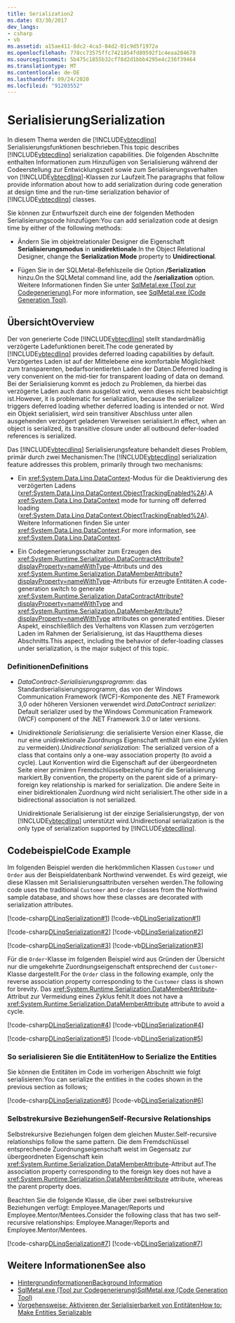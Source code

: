 ```yaml
---
title: Serialization2
ms.date: 03/30/2017
dev_langs:
- csharp
- vb
ms.assetid: a15ae411-8dc2-4ca3-84d2-01c9d5f1972a
ms.openlocfilehash: 778cc73575ffc7421854fd89592f1c4eaa284678
ms.sourcegitcommit: 5b475c1855b32cf78d2d1bbb4295e4c236f39464
ms.translationtype: MT
ms.contentlocale: de-DE
ms.lasthandoff: 09/24/2020
ms.locfileid: "91203552"
---
```

# <a name="serialization"></a><span data-ttu-id="c4150-102">Serialisierung</span><span class="sxs-lookup"><span data-stu-id="c4150-102">Serialization</span></span>

<span data-ttu-id="c4150-103">In diesem Thema werden die [!INCLUDE[vbtecdlinq](../../../../../../includes/vbtecdlinq-md.md)] Serialisierungsfunktionen beschrieben.</span><span class="sxs-lookup"><span data-stu-id="c4150-103">This topic describes [!INCLUDE[vbtecdlinq](../../../../../../includes/vbtecdlinq-md.md)] serialization capabilities.</span></span> <span data-ttu-id="c4150-104">Die folgenden Abschnitte enthalten Informationen zum Hinzufügen von Serialisierung während der Codeerstellung zur Entwicklungszeit sowie zum Serialisierungsverhalten von [!INCLUDE[vbtecdlinq](../../../../../../includes/vbtecdlinq-md.md)]-Klassen zur Laufzeit.</span><span class="sxs-lookup"><span data-stu-id="c4150-104">The paragraphs that follow provide information about how to add serialization during code generation at design time and the run-time serialization behavior of [!INCLUDE[vbtecdlinq](../../../../../../includes/vbtecdlinq-md.md)] classes.</span></span>  
  
 <span data-ttu-id="c4150-105">Sie können zur Entwurfszeit durch eine der folgenden Methoden Serialisierungscode hinzufügen:</span><span class="sxs-lookup"><span data-stu-id="c4150-105">You can add serialization code at design time by either of the following methods:</span></span>  
  
- <span data-ttu-id="c4150-106">Ändern Sie im objektrelationaler Designer die Eigenschaft **Serialisierungsmodus** in **unidirektionale**.</span><span class="sxs-lookup"><span data-stu-id="c4150-106">In the Object Relational Designer, change the **Serialization Mode** property to **Unidirectional**.</span></span>  
  
- <span data-ttu-id="c4150-107">Fügen Sie in der SQLMetal-Befehlszeile die Option **/Serialization** hinzu.</span><span class="sxs-lookup"><span data-stu-id="c4150-107">On the SQLMetal command line, add the **/serialization** option.</span></span> <span data-ttu-id="c4150-108">Weitere Informationen finden Sie unter [SqlMetal.exe (Tool zur Codegenerierung)](../../../../tools/sqlmetal-exe-code-generation-tool.md).</span><span class="sxs-lookup"><span data-stu-id="c4150-108">For more information, see [SqlMetal.exe (Code Generation Tool)](../../../../tools/sqlmetal-exe-code-generation-tool.md).</span></span>  
  
## <a name="overview"></a><span data-ttu-id="c4150-109">Übersicht</span><span class="sxs-lookup"><span data-stu-id="c4150-109">Overview</span></span>  

 <span data-ttu-id="c4150-110">Der von generierte Code [!INCLUDE[vbtecdlinq](../../../../../../includes/vbtecdlinq-md.md)] stellt standardmäßig verzögerte Ladefunktionen bereit.</span><span class="sxs-lookup"><span data-stu-id="c4150-110">The code generated by [!INCLUDE[vbtecdlinq](../../../../../../includes/vbtecdlinq-md.md)] provides deferred loading capabilities by default.</span></span> <span data-ttu-id="c4150-111">Verzögertes Laden ist auf der Mittelebene eine komfortable Möglichkeit zum transparenten, bedarfsorientierten Laden der Daten.</span><span class="sxs-lookup"><span data-stu-id="c4150-111">Deferred loading is very convenient on the mid-tier for transparent loading of data on demand.</span></span> <span data-ttu-id="c4150-112">Bei der Serialisierung kommt es jedoch zu Problemen, da hierbei das verzögerte Laden auch dann ausgelöst wird, wenn dieses nicht beabsichtigt ist.</span><span class="sxs-lookup"><span data-stu-id="c4150-112">However, it is problematic for serialization, because the serializer triggers deferred loading whether deferred loading is intended or not.</span></span> <span data-ttu-id="c4150-113">Wird ein Objekt serialisiert, wird sein transitiver Abschluss unter allen ausgehenden verzögert geladenen Verweisen serialisiert.</span><span class="sxs-lookup"><span data-stu-id="c4150-113">In effect, when an object is serialized, its transitive closure under all outbound defer-loaded references is serialized.</span></span>  
  
 <span data-ttu-id="c4150-114">Das [!INCLUDE[vbtecdlinq](../../../../../../includes/vbtecdlinq-md.md)] Serialisierungsfeature behandelt dieses Problem, primär durch zwei Mechanismen:</span><span class="sxs-lookup"><span data-stu-id="c4150-114">The [!INCLUDE[vbtecdlinq](../../../../../../includes/vbtecdlinq-md.md)] serialization feature addresses this problem, primarily through two mechanisms:</span></span>  
  
- <span data-ttu-id="c4150-115">Ein <xref:System.Data.Linq.DataContext>-Modus für die Deaktivierung des verzögerten Ladens (<xref:System.Data.Linq.DataContext.ObjectTrackingEnabled%2A>).</span><span class="sxs-lookup"><span data-stu-id="c4150-115">A <xref:System.Data.Linq.DataContext> mode for turning off deferred loading (<xref:System.Data.Linq.DataContext.ObjectTrackingEnabled%2A>).</span></span> <span data-ttu-id="c4150-116">Weitere Informationen finden Sie unter <xref:System.Data.Linq.DataContext>.</span><span class="sxs-lookup"><span data-stu-id="c4150-116">For more information, see <xref:System.Data.Linq.DataContext>.</span></span>  
  
- <span data-ttu-id="c4150-117">Ein Codegenerierungsschalter zum Erzeugen des <xref:System.Runtime.Serialization.DataContractAttribute?displayProperty=nameWithType>-Attributs und des <xref:System.Runtime.Serialization.DataMemberAttribute?displayProperty=nameWithType>-Attributs für erzeugte Entitäten.</span><span class="sxs-lookup"><span data-stu-id="c4150-117">A code-generation switch to generate <xref:System.Runtime.Serialization.DataContractAttribute?displayProperty=nameWithType> and <xref:System.Runtime.Serialization.DataMemberAttribute?displayProperty=nameWithType> attributes on generated entities.</span></span> <span data-ttu-id="c4150-118">Dieser Aspekt, einschließlich des Verhaltens von Klassen zum verzögerten Laden im Rahmen der Serialisierung, ist das Hauptthema dieses Abschnitts.</span><span class="sxs-lookup"><span data-stu-id="c4150-118">This aspect, including the behavior of defer-loading classes under serialization, is the major subject of this topic.</span></span>  
  
### <a name="definitions"></a><span data-ttu-id="c4150-119">Definitionen</span><span class="sxs-lookup"><span data-stu-id="c4150-119">Definitions</span></span>  
  
- <span data-ttu-id="c4150-120">*DataContract-Serialisierungsprogramm*: das Standardserialisierungsprogramm, das von der Windows Communication Framework (WCF)-Komponente des .NET Framework 3,0 oder höheren Versionen verwendet wird.</span><span class="sxs-lookup"><span data-stu-id="c4150-120">*DataContract serializer*: Default serializer used by the Windows Communication Framework (WCF) component of the .NET Framework 3.0 or later versions.</span></span>  
  
- <span data-ttu-id="c4150-121">*Unidirektionale Serialisierung*: die serialisierte Version einer Klasse, die nur eine unidirektionale Zuordnungs Eigenschaft enthält (um eine Zyklen zu vermeiden).</span><span class="sxs-lookup"><span data-stu-id="c4150-121">*Unidirectional serialization*: The serialized version of a class that contains only a one-way association property (to avoid a cycle).</span></span> <span data-ttu-id="c4150-122">Laut Konvention wird die Eigenschaft auf der übergeordneten Seite einer primären Fremdschlüsselbeziehung für die Serialisierung markiert.</span><span class="sxs-lookup"><span data-stu-id="c4150-122">By convention, the property on the parent side of a primary-foreign key relationship is marked for serialization.</span></span> <span data-ttu-id="c4150-123">Die andere Seite in einer bidirektionalen Zuordnung wird nicht serialisiert.</span><span class="sxs-lookup"><span data-stu-id="c4150-123">The other side in a bidirectional association is not serialized.</span></span>  
  
     <span data-ttu-id="c4150-124">Unidirektionale Serialisierung ist der einzige Serialisierungstyp, der von [!INCLUDE[vbtecdlinq](../../../../../../includes/vbtecdlinq-md.md)] unterstützt wird.</span><span class="sxs-lookup"><span data-stu-id="c4150-124">Unidirectional serialization is the only type of serialization supported by [!INCLUDE[vbtecdlinq](../../../../../../includes/vbtecdlinq-md.md)].</span></span>  
  
## <a name="code-example"></a><span data-ttu-id="c4150-125">Codebeispiel</span><span class="sxs-lookup"><span data-stu-id="c4150-125">Code Example</span></span>  

 <span data-ttu-id="c4150-126">Im folgenden Beispiel werden die herkömmlichen Klassen `Customer` und `Order` aus der Beispieldatenbank Northwind verwendet. Es wird gezeigt, wie diese Klassen mit Serialisierungsattributen versehen werden.</span><span class="sxs-lookup"><span data-stu-id="c4150-126">The following code uses the traditional `Customer` and `Order` classes from the Northwind sample database, and shows how these classes are decorated with serialization attributes.</span></span>  
  
 [!code-csharp[DLinqSerialization#1](../../../../../../samples/snippets/csharp/VS_Snippets_Data/DLinqSerialization/cs/northwind-ser.cs#1)]
 [!code-vb[DLinqSerialization#1](../../../../../../samples/snippets/visualbasic/VS_Snippets_Data/DLinqSerialization/vb/northwind-ser.vb#1)]  
  
 [!code-csharp[DLinqSerialization#2](../../../../../../samples/snippets/csharp/VS_Snippets_Data/DLinqSerialization/cs/northwind-ser.cs#2)]
 [!code-vb[DLinqSerialization#2](../../../../../../samples/snippets/visualbasic/VS_Snippets_Data/DLinqSerialization/vb/northwind-ser.vb#2)]  
  
 [!code-csharp[DLinqSerialization#3](../../../../../../samples/snippets/csharp/VS_Snippets_Data/DLinqSerialization/cs/northwind-ser.cs#3)]
 [!code-vb[DLinqSerialization#3](../../../../../../samples/snippets/visualbasic/VS_Snippets_Data/DLinqSerialization/vb/northwind-ser.vb#3)]  
  
 <span data-ttu-id="c4150-127">Für die `Order`-Klasse im folgenden Beispiel wird aus Gründen der Übersicht nur die umgekehrte Zuordnungseigenschaft entsprechend der `Customer`-Klasse dargestellt.</span><span class="sxs-lookup"><span data-stu-id="c4150-127">For the `Order` class in the following example, only the reverse association property corresponding to the `Customer` class is shown for brevity.</span></span> <span data-ttu-id="c4150-128">Das <xref:System.Runtime.Serialization.DataMemberAttribute>-Attribut zur Vermeidung eines Zyklus fehlt.</span><span class="sxs-lookup"><span data-stu-id="c4150-128">It does not have a <xref:System.Runtime.Serialization.DataMemberAttribute> attribute to avoid a cycle.</span></span>  
  
 [!code-csharp[DLinqSerialization#4](../../../../../../samples/snippets/csharp/VS_Snippets_Data/DLinqSerialization/cs/northwind-ser.cs#4)]
 [!code-vb[DLinqSerialization#4](../../../../../../samples/snippets/visualbasic/VS_Snippets_Data/DLinqSerialization/vb/northwind-ser.vb#4)]  
  
 [!code-csharp[DLinqSerialization#5](../../../../../../samples/snippets/csharp/VS_Snippets_Data/DLinqSerialization/cs/northwind-ser.cs#5)]
 [!code-vb[DLinqSerialization#5](../../../../../../samples/snippets/visualbasic/VS_Snippets_Data/DLinqSerialization/vb/northwind-ser.vb#5)]  
  
### <a name="how-to-serialize-the-entities"></a><span data-ttu-id="c4150-129">So serialisieren Sie die Entitäten</span><span class="sxs-lookup"><span data-stu-id="c4150-129">How to Serialize the Entities</span></span>  

 <span data-ttu-id="c4150-130">Sie können die Entitäten im Code im vorherigen Abschnitt wie folgt serialisieren:</span><span class="sxs-lookup"><span data-stu-id="c4150-130">You can serialize the entities in the codes shown in the previous section as follows;</span></span>  
  
 [!code-csharp[DLinqSerialization#6](../../../../../../samples/snippets/csharp/VS_Snippets_Data/DLinqSerialization/cs/Program.cs#6)]
 [!code-vb[DLinqSerialization#6](../../../../../../samples/snippets/visualbasic/VS_Snippets_Data/DLinqSerialization/vb/Module1.vb#6)]  
  
### <a name="self-recursive-relationships"></a><span data-ttu-id="c4150-131">Selbstrekursive Beziehungen</span><span class="sxs-lookup"><span data-stu-id="c4150-131">Self-Recursive Relationships</span></span>  

 <span data-ttu-id="c4150-132">Selbstrekursive Beziehungen folgen dem gleichen Muster.</span><span class="sxs-lookup"><span data-stu-id="c4150-132">Self-recursive relationships follow the same pattern.</span></span> <span data-ttu-id="c4150-133">Die dem Fremdschlüssel entsprechende Zuordnungseigenschaft weist im Gegensatz zur übergeordneten Eigenschaft kein <xref:System.Runtime.Serialization.DataMemberAttribute>-Attribut auf.</span><span class="sxs-lookup"><span data-stu-id="c4150-133">The association property corresponding to the foreign key does not have a <xref:System.Runtime.Serialization.DataMemberAttribute> attribute, whereas the parent property does.</span></span>  
  
 <span data-ttu-id="c4150-134">Beachten Sie die folgende Klasse, die über zwei selbstrekursive Beziehungen verfügt: Employee.Manager/Reports und Employee.Mentor/Mentees.</span><span class="sxs-lookup"><span data-stu-id="c4150-134">Consider the following class that has two self-recursive relationships: Employee.Manager/Reports and Employee.Mentor/Mentees.</span></span>  
  
 [!code-csharp[DLinqSerialization#7](../../../../../../samples/snippets/csharp/VS_Snippets_Data/DLinqSerialization/cs/northwind-ser.cs#7)]
 [!code-vb[DLinqSerialization#7](../../../../../../samples/snippets/visualbasic/VS_Snippets_Data/DLinqSerialization/vb/northwind-ser.vb#7)]  
  
## <a name="see-also"></a><span data-ttu-id="c4150-135">Weitere Informationen</span><span class="sxs-lookup"><span data-stu-id="c4150-135">See also</span></span>

- [<span data-ttu-id="c4150-136">Hintergrundinformationen</span><span class="sxs-lookup"><span data-stu-id="c4150-136">Background Information</span></span>](background-information.md)
- [<span data-ttu-id="c4150-137">SqlMetal.exe (Tool zur Codegenerierung)</span><span class="sxs-lookup"><span data-stu-id="c4150-137">SqlMetal.exe (Code Generation Tool)</span></span>](../../../../tools/sqlmetal-exe-code-generation-tool.md)
- [<span data-ttu-id="c4150-138">Vorgehensweise: Aktivieren der Serialisierbarkeit von Entitäten</span><span class="sxs-lookup"><span data-stu-id="c4150-138">How to: Make Entities Serializable</span></span>](how-to-make-entities-serializable.md)
